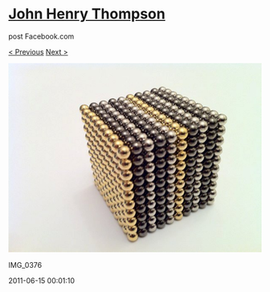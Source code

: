 # [John Henry Thompson](../README.md)
post Facebook.com

[< Previous](2011-06-15-9.md) [Next >](2011-06-15-11.md)

[![](../media/2011-06-15/Magnetic-Balls-IMG_0376.jpg)](../README.md)

IMG_0376

2011-06-15 00:01:10